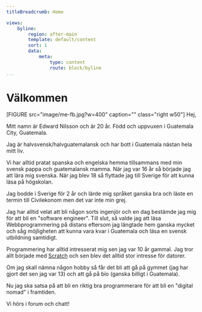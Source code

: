 ```yaml
---
titleBreadcrumb: Home

views:
    byline:
        region: after-main
        template: default/content
        sort: 1
        data:
            meta:
                type: content
                route: block/byline
...
```

Välkommen
===============================
[FIGURE src="image/me-fb.jpg?w=400" caption="" class="right w50"]
Hej,

Mitt namn är Edward Nilsson och är 20 år. Född och uppvuxen i Guatemala City, Guatemala.

Jag är halvsvensk/halvguatemalansk och har bott i Guatemala nästan hela mitt liv.

Vi har alltid pratat spanska och engelska hemma tillsammans med min svensk pappa och guatemalansk mamma.
När jag var 16 år så började jag att lära mig svenska. När jag blev 18 så flyttade jag till Sverige för att kunna läsa på högskolan.

Jag bodde i Sverige för 2 år och lärde mig språket ganska bra och läste en termin till Civilekonom men det var inte min grej.

Jag har alltid velat att bli någon sorts ingenjör och en dag bestämde jag mig för att bli en "software engineer". Till slut, så valde
jag att läsa Webbprogrammering på distans eftersom jag längtade hem ganska mycket och såg möjligheten att kunna vara kvar i Guatemala och
läsa en svensk utbildning samtidigt.

Programmering har alltid intresserat mig sen jag var 10 år gammal. Jag tror allt började med  [Scratch](https://sv.wikipedia.org/wiki/Scratch_(programspr%C3%A5k)) och sen blev det alltid stor intresse för datorer.

Om jag skall nämna någon hobby så får det bli att
gå på gymmet (jag har gjort det sen jag var 13) och att gå på bio (ganska billigt i Guatemala).

Nu jag ska satsa på att bli en riktig bra programmerare för att bli en "digital nomad" i framtiden.

Vi hörs i forum och chatt!
